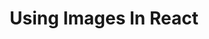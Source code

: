 ---
title:  Using Images In React
description: "Using Images In React"
hide_table_of_contents: true
---